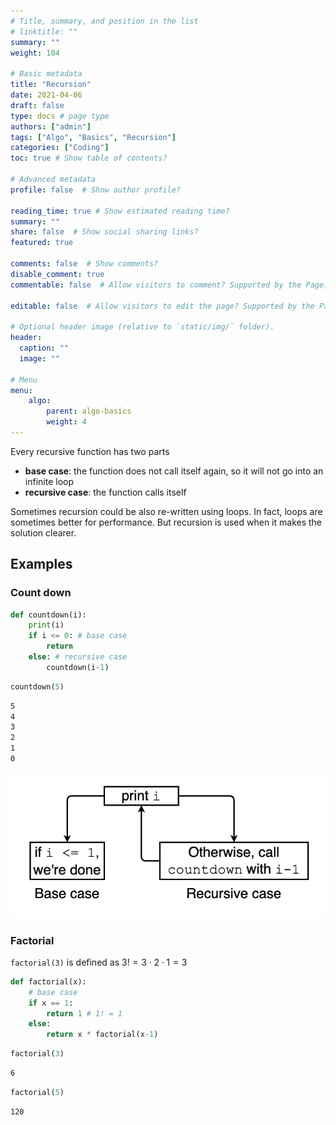 ```yaml
---
# Title, summary, and position in the list
# linktitle: ""
summary: ""
weight: 104

# Basic metadata
title: "Recursion"
date: 2021-04-06
draft: false
type: docs # page type
authors: ["admin"]
tags: ["Algo", "Basics", "Recursion"]
categories: ["Coding"]
toc: true # Show table of contents?

# Advanced metadata
profile: false  # Show author profile?

reading_time: true # Show estimated reading time?
summary: ""
share: false  # Show social sharing links?
featured: true

comments: false  # Show comments?
disable_comment: true
commentable: false  # Allow visitors to comment? Supported by the Page, Post, and Docs content types.

editable: false  # Allow visitors to edit the page? Supported by the Page, Post, and Docs content types.

# Optional header image (relative to `static/img/` folder).
header:
  caption: ""
  image: ""

# Menu
menu: 
    algo:
        parent: algo-basics
        weight: 4
---
```


Every recursive function has two parts

- **base case**: the function does not call itself again, so it will not go into an infinite loop
- **recursive case**: the function calls itself

Sometimes recursion could be also re-written using loops. In fact, loops are sometimes   better for performance. But recursion is used when it makes the solution clearer.

## Examples

### Count down

```python
def countdown(i):
    print(i) 
    if i <= 0: # base case
        return
    else: # recursive case
        countdown(i-1)
```

```python
countdown(5)
```

```txt
5
4
3
2
1
0
```

![截屏2021-04-06 18.41.21](https://raw.githubusercontent.com/EckoTan0804/upic-repo/master/uPic/截屏2021-04-06%2018.41.21.png)

### Factorial

`factorial(3)` is defined as $3! = 3 \cdot 2 \cdot 1 = 3$

```python
def factorial(x):
    # base case
    if x == 1:
        return 1 # 1! = 1
    else:
        return x * factorial(x-1)
```

```python
factorial(3)
```

```txt
6
```

```python
factorial(5)
```

```txt
120
```

